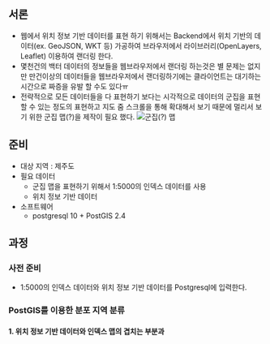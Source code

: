## 서론
- 웹에서 위치 정보 기반 데이터를 표현 하기 위해서는 Backend에서 위치 기반의 데이터(ex. GeoJSON, WKT 등) 가공하여 브라우저에서 라이브러리(OpenLayers, Leaflet) 이용하여 랜더링 한다.
- 몇천건의 백터 데이터의 정보들을 웹브라우저에서 랜더링 하는것은 별 문제는 없지만 만건이상의 데이터들을 웹브라우저에서 랜더링하기에는 클라이언트는 대기하는 시간으로 짜증을 유발 할 수도 있다ㅠ
- 전략적으로 모든 데이터들을 다 표현하기 보다는 시각적으로 데이터의 군집을 표현 할 수 있는 정도의 표현하고 지도 줌 스크롤을 통해 확대해서 보기 때문에 멀리서 보기 위한 군집 맵(?)을 제작이 필요 했다.
![군집(?) 맵](https://image.fmkorea.com/files/attach/new/20180710/486263/789752372/1148506048/d7fbb17e6cbdd9ca0c290573628b122b.png)

## 준비
- 대상 지역 : 제주도
- 필요 데이터
	- 군집 맵을 표현하기 위해서 1:5000의 인덱스 데이터를 사용
    - 위치 정보 기반 데이터
- 소프트웨어
	- postgresql 10 + PostGIS 2.4
 
 
## 과정
### 사전 준비
- 1:5000의 인덱스 데이터와 위치 정보 기반 데이터를 Postgresql에 입력한다.

### PostGIS를 이용한 분포 지역 분류
#### 1. 위치 정보 기반 데이터와 인덱스 맵의 겹치는 부분과 
